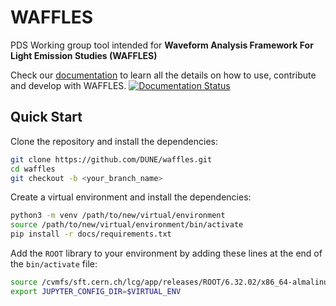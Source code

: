 # WAFFLES
PDS Working group tool intended for **Waveform Analysis Framework For Light Emission Studies (WAFFLES)**

Check our [documentation](https://waffles.readthedocs.io/en/latest/index.html) to learn all the details on how to use, contribute and develop with WAFFLES. [![Documentation Status](https://readthedocs.org/projects/waffles/badge/?version=latest)](https://waffles.readthedocs.io/en/latest/?badge=latest)


## Quick Start

Clone the repository and install the dependencies:

```bash
git clone https://github.com/DUNE/waffles.git 
cd waffles
git checkout -b <your_branch_name>
```

Create a virtual environment and install the dependencies:

```bash
python3 -m venv /path/to/new/virtual/environment
source /path/to/new/virtual/environment/bin/activate
pip install -r docs/requirements.txt
```

Add the `ROOT` library to your environment by adding these lines at the end of the `bin/activate` file:

```bash
source /cvmfs/sft.cern.ch/lcg/app/releases/ROOT/6.32.02/x86_64-almalinux9.4-gcc114-opt/bin/thisroot.sh
export JUPYTER_CONFIG_DIR=$VIRTUAL_ENV
```